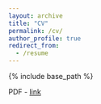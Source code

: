 ```yaml
---
layout: archive
title: "CV"
permalink: /cv/
author_profile: true
redirect_from:
  - /resume
---
```


{% include base_path %}

PDF - [link](https://aksimhal.github.io/files/simhal_cv.pdf)
